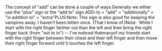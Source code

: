 The concept of "add" can be done a couple of ways.Generally we either use the "plus" sign or the "add to" sign.ADD-to = "add" = "additionally" = "in addition to" 
	= "extra"PLUS:Note: This sign is also good for keeping the
  vampires away. I haven't been bitten once. (That I know of.)Note:  While I start with the right finger farther out than the left
  and then bring the right finger back (from "out to in") -- I've noticed thatmanyof my friends start with the right finger between their 
	chest and their left finger
  and then move their right finger forward until it touches the left finger.